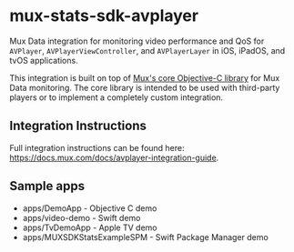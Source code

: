 # mux-stats-sdk-avplayer

Mux Data integration for monitoring video performance and QoS for `AVPlayer`, `AVPlayerViewController`, and `AVPlayerLayer` in iOS, iPadOS, and tvOS applications.

This integration is built on top of [Mux's core Objective-C library](https://github.com/muxinc/stats-sdk-objc) for Mux Data monitoring. The core library is intended to be used with third-party players or to implement a completely custom integration.

## Integration Instructions
Full integration instructions can be found here: https://docs.mux.com/docs/avplayer-integration-guide.

## Sample apps
* apps/DemoApp - Objective C demo
* apps/video-demo - Swift demo
* apps/TvDemoApp - Apple TV demo
* apps/MUXSDKStatsExampleSPM - Swift Package Manager demo
